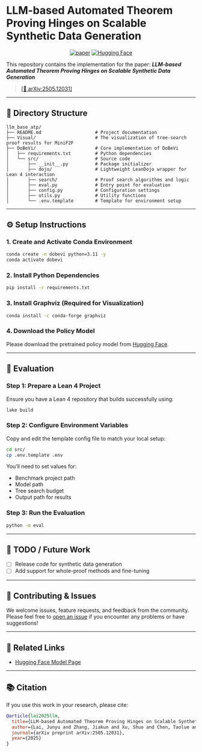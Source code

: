 # LLM-based Automated Theorem Proving Hinges on Scalable Synthetic Data Generation
<p align="center">
    <a href="https://arxiv.org/abs/2505.12031"><img alt="paper" src="https://img.shields.io/badge/Paper-arXiv-B31B1B?logo=arxiv"></a>
    <a href="https://huggingface.co/NJUDeepEngine/llm_based_atp"><img alt="Hugging Face"
    src="https://img.shields.io/badge/%F0%9F%A4%97%20Hugging%20Face-ATP Model-ffc107?color=ffc107&logoColor=white"/></a>
</p>

This repository contains the implementation for the paper:
***LLM-based Automated Theorem Proving Hinges on Scalable Synthetic Data Generation***

> [\[📄 arXiv:2505.12031\]](https://arxiv.org/abs/2505.12031)

---

## 📁 Directory Structure

```text
llm_base_atp/
├── README.md                    # Project documentation
├── Visual/                      # The visualization of tree-search proof results for MiniF2F
├── DoBeVi/                      # Core implementation of DoBeVi
│   ├── requirements.txt         # Python dependencies
│   └── src/                     # Source code
│       ├── __init__.py          # Package initializer
│       ├── dojo/                # Lightweight LeanDojo wrapper for Lean 4 interaction
│       ├── search/              # Proof search algorithms and logic
│       ├── eval.py              # Entry point for evaluation
│       ├── config.py            # Configuration settings 
│       ├── utils.py             # Utility functions
│       └── .env.template        # Template for environment setup
```

---

## ⚙️ Setup Instructions

### 1. Create and Activate Conda Environment

```bash
conda create -n dobevi python=3.11 -y
conda activate dobevi
```

### 2. Install Python Dependencies

```bash
pip install -r requirements.txt
```

### 3. Install Graphviz (Required for Visualization)

```bash
conda install -c conda-forge graphviz
```

### 4. Download the Policy Model

Please download the pretrained policy model from [Hugging Face](https://huggingface.co/NJUDeepEngine/llm_based_atp).

---

## 🧪 Evaluation

### Step 1: Prepare a Lean 4 Project

Ensure you have a Lean 4 repository that builds successfully using:

```bash
lake build
```

### Step 2: Configure Environment Variables

Copy and edit the template config file to match your local setup:

```bash
cd src/
cp .env.template .env
```

You’ll need to set values for:

* Benchmark project path
* Model path
* Tree search budget
* Output path for results

### Step 3: Run the Evaluation

```bash
python -m eval
```

---

## 🚧 TODO / Future Work

* [ ] Release code for synthetic data generation
* [ ] Add support for whole-proof methods and fine-tuning

---

## 🙋 Contributing & Issues
We welcome issues, feature requests, and feedback from the community. Please feel free to [open an issue](https://github.com/NJUDeepEngine/llm_based_atp/issues) if you encounter any problems or have suggestions!

---

## 🔗 Related Links

* [Hugging Face Model Page](https://huggingface.co/NJUDeepEngine/llm_based_atp)

---

## 📚 Citation

If you use this work in your research, please cite:

```bibtex
@article{lai2025llm,
  title={LLM-based Automated Theorem Proving Hinges on Scalable Synthetic Data Generation},
  author={Lai, Junyu and Zhang, Jiakun and Xu, Shuo and Chen, Taolue and Wang, Zihang and Yang, Yao and Zhang, Jiarui and Cao, Chun and Xu, Jingwei},
  journal={arXiv preprint arXiv:2505.12031},
  year={2025}
}
```
